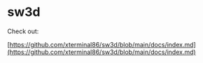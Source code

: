 # sw3d

Check out:

[https://github.com/xterminal86/sw3d/blob/main/docs/index.md](https://github.com/xterminal86/sw3d/blob/main/docs/index.md)
